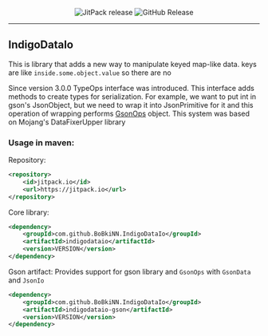 <p align="center">
<img style="align: center" 
src="https://jitpack.io/v/BoBkiNN/IndigoDataIo.svg" alt="JitPack release">
<img alt="GitHub Release" 
src="https://img.shields.io/github/v/release/BoBkiNN/IndigoDataIO">
</p>

---
## IndigoDataIo

This is library that adds a new way to manipulate keyed map-like data.
keys are like `inside.some.object.value` so there are no

Since version 3.0.0 TypeOps interface was introduced.
This interface adds methods to create types for serialization.
For example, we want to put int in gson's JsonObject, 
but we need to wrap it into JsonPrimitive for it and this operation of wrapping performs 
[GsonOps](indigodataio-gson/src/main/java/xyz/bobkinn/indigodataio/gson/GsonOps.java) object.
This system was based on Mojang's DataFixerUpper library

### Usage in maven:
Repository:
```xml
<repository>
    <id>jitpack.io</id>
    <url>https://jitpack.io</url>
</repository>
```

Core library:
```xml
<dependency>
    <groupId>com.github.BoBkiNN.IndigoDataIo</groupId>
    <artifactId>indigodataio</artifactId>
    <version>VERSION</version>
</dependency>
```

Gson artifact: Provides support for gson library and `GsonOps` with `GsonData` and `JsonIo`
```xml
<dependency>
    <groupId>com.github.BoBkiNN.IndigoDataIo</groupId>
    <artifactId>indigodataio-gson</artifactId>
    <version>VERSION</version>
</dependency>
```

